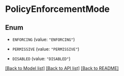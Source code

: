 # PolicyEnforcementMode

## Enum


* `ENFORCING` (value: `"ENFORCING"`)

* `PERMISSIVE` (value: `"PERMISSIVE"`)

* `DISABLED` (value: `"DISABLED"`)


[[Back to Model list]](../README.md#documentation-for-models) [[Back to API list]](../README.md#documentation-for-api-endpoints) [[Back to README]](../README.md)


